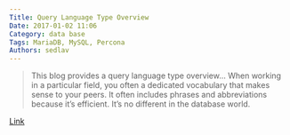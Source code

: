 ```yaml
---
Title: Query Language Type Overview
Date: 2017-01-02 11:06
Category: data base
Tags: MariaDB, MySQL, Percona
Authors: sedlav
---
```


> This blog provides a query language type overview...  When working in a particular field, you often a dedicated vocabulary that makes sense to your peers. It often includes phrases and abbreviations because it’s efficient. It’s no different in the database world.

[Link](https://www.percona.com/blog/2016/12/29/query-language-type-overview/)
